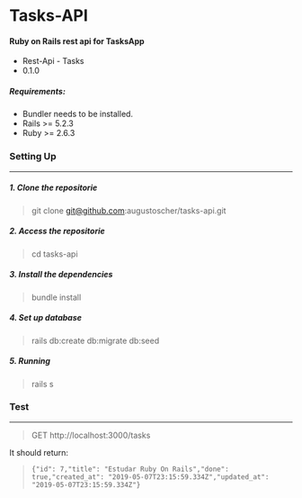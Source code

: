 # Tasks-API #

#### Ruby on Rails rest api for TasksApp ####

* Rest-Api - Tasks
* 0.1.0

##### Requirements:  
- Bundler needs to be installed.
- Rails >= 5.2.3
- Ruby >= 2.6.3

### Setting Up 
----

##### 1. Clone the repositorie  
> git clone git@github.com:augustoscher/tasks-api.git

##### 2. Access the repositorie
> cd tasks-api  

##### 3. Install the dependencies
> bundle install

##### 4. Set up database  
> rails db:create db:migrate db:seed

##### 5. Running
> rails s


### Test
----
> GET http://localhost:3000/tasks

It should return:

>```{"id": 7,"title": "Estudar Ruby On Rails","done": true,"created_at": "2019-05-07T23:15:59.334Z","updated_at": "2019-05-07T23:15:59.334Z"}```
